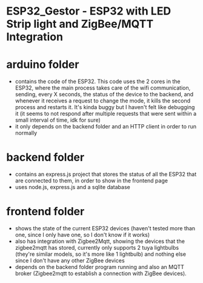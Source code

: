 # ESP32_Gestor - ESP32 with LED Strip light and ZigBee/MQTT Integration

# arduino folder
- contains the code of the ESP32. This code uses the 2 cores in the ESP32, where the main process takes care of the wifi communication, sending, every X seconds, the status of the device to the backend, and whenever it receives a request to change the mode, it kills the second process and restarts it. It's kinda buggy but I haven't felt like debugging it (it seems to not respond after multiple requests that were sent within a small interval of time, idk for sure)
- it only depends on the backend folder and an HTTP client in order to run normally
# backend folder
- contains an express.js project that stores the status of all the ESP32 that are connected to them, in order to show in the frontend page
- uses node.js, express.js and a sqlite database

# frontend folder
- shows the state of the current ESP32 devices (haven't tested more than one, since I only have one, so I don't know if it works)
- also has integration with Zigbee2Mqtt, showing the devices that the zigbee2mqtt has stored, currently only supports 2 tuya lightbulbs (they're similar models, so it's more like 1 lightbulb) and nothing else since I don't have any other ZigBee devices
- depends on the backend folder program running and also an MQTT broker (Zigbee2mqtt to establish a connection with ZigBee devices). 
